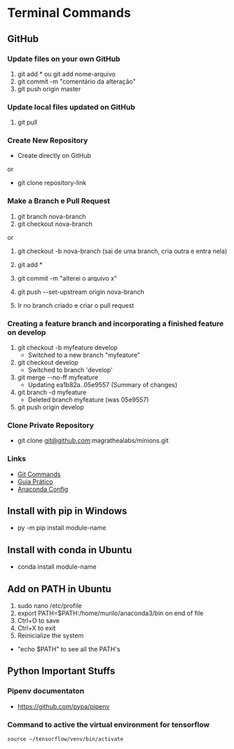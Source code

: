 # Terminal Commands

## GitHub

### Update files on your own GitHub

1. git add * ou git add nome-arquivo
2. git commit -m "comentário da alteração"
3. git push origin master

### Update local files updated on GitHub

1. git pull

### Create New Repository

* Create directly on GitHub

or

* git clone repository-link

### Make a Branch e Pull Request

1. git branch nova-branch
2. git checkout nova-branch

or

1. git checkout -b nova-branch (sai de uma branch, cria outra e entra nela)

3. git add *
4. git commit -m "alterei o arquivo x"
5. git push --set-upstream origin nova-branch
6. Ir no branch criado e criar o pull request

### Creating a feature branch and incorporating a finished feature on develop

1. git checkout -b myfeature develop
	- Switched to a new branch "myfeature"
2. git checkout develop
	- Switched to branch 'develop'
3. git merge --no-ff myfeature
	- Updating ea1b82a..05e9557 (Summary of changes)
4. git branch -d myfeature
	- Deleted branch myfeature (was 05e9557)
5. git push origin develop

### Clone Private Repository

* git clone git@github.com:magrathealabs/minions.git

### Links

* [Git Commands](https://gist.github.com/leocomelli/2545add34e4fec21ec16)
* [Guia Prático](http://rogerdudler.github.io/git-guide/index.pt_BR.html)
* [Anaconda Config](https://www.digitalocean.com/community/tutorials/how-to-install-the-anaconda-python-distribution-on-ubuntu-16-04)

## Install with pip in Windows

* py -m pip install module-name

## Install with conda in Ubuntu

* conda install module-name

## Add on PATH in Ubuntu

1. sudo nano /etc/profile
2. export PATH=$PATH:/home/murilo/anaconda3/bin on end of file
3. Ctrl+O to save
4. Ctrl+X to exit
5. Reinicialize the system

* "echo $PATH" to see all the PATH's 

## Python Important Stuffs

### Pipenv documentaton

* https://github.com/pypa/pipenv

### Command to active the virtual environment for tensorflow

	source ~/tensorflow/venv/bin/activate